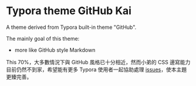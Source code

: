 # Typora theme GitHub Kai

A theme derived from Typora built-in theme "GitHub".

The mainly goal of this theme:

* more like GitHub style Markdown

This  70%，大多數情況下與 GitHub 風格已十分相近，然而小弟的 CSS 邊寫能力目前仍然不到家，希望能有更多 Typora 使用者一起協助處理 [issues](https://github.com/DonkeyBear/Typora-theme-GitHubKaiTC/issues)，使本主題更臻完善。